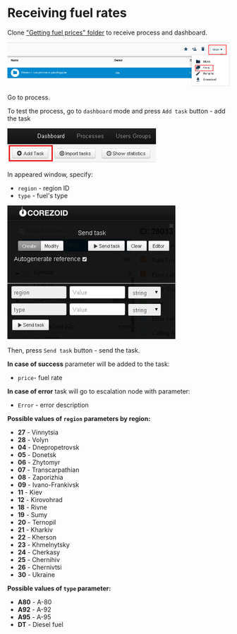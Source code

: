 # Receiving fuel rates

Clone ["Getting fuel prices" folder](https://admin.corezoid.com/folder/conv/5954) to receive process and dashboard.

![](../img/copy_folder.png)

Go to process.

To test the process, go to `dashboard` mode and press `Add task` button - add the task

![](../img/mandrill_dashboard.png)

In appeared window, specify:
*   `region` - region ID
*   `type` - fuel's type

![](../img/avias.png)

Then, press `Send task` button - send the task.

**In case of success** parameter will be added to the task:

* `price`- fuel rate

**In case of error** task will go to escalation node with parameter:

* `Error` - error description

**Possible values of `region` parameters by region:**

* **27** - Vinnytsia
* **28** - Volyn
* **04** - Dnepropetrovsk
* **05** - Donetsk
* **06** - Zhytomyr
* **07** - Transcarpathian
* **08** - Zaporizhia
* **09** - Ivano-Frankivsk
* **11** - Kiev
* **12** - Kirovohrad
* **18** - Rivne
* **19** - Sumy
* **20** - Ternopil
* **21** - Kharkiv
* **22** - Kherson
* **23** - Khmelnytsky
* **24** - Cherkasy
* **25** - Chernihiv
* **26** - Chernivtsi
* **30** - Ukraine

**Possible values of `type` parameter:**

* **A80** - A-80
* **A92** - A-92
* **A95** - A-95
* **DT**  - Diesel fuel
